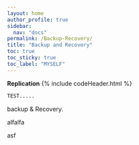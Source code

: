 ```yaml
---
layout: home
author_profile: true
sidebar:
  nav: "docs"
permalink: /Backup-Recovery/
title: "Backup and Recovery"
toc: true
toc_sticky: true
toc_label: "MYSELF"
---
```


**Replication**
{% include codeHeader.html %}

```bash
TEST.....
```

backup & Recovery.

alfalfa

asf
